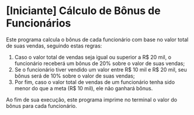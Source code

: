 # [Iniciante] Cálculo de Bônus de Funcionários
Este programa calcula o bônus de cada funcionário com base no valor total de suas vendas, seguindo estas regras:
1. Caso o valor total de vendas seja igual ou superior a R$ 20 mil, o funcionário receberá um bônus de 20% sobre o valor de suas vendas;
2. Se o funcionário tiver vendido um valor entre R$ 10 mil e R$ 20 mil, seu bônus será de 10% sobre o valor de suas vendas;
3. Por fim, caso o valor total de vendas de um funcionário tenha sido menor do que a meta (R$ 10 mil), ele não ganhará bônus.

Ao fim de sua execução, este programa imprime no terminal o valor do bônus para cada funcionário.
